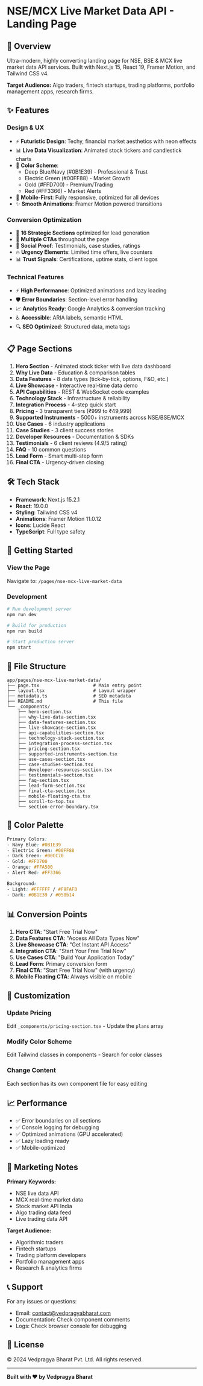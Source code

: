 # NSE/MCX Live Market Data API - Landing Page

## 🚀 Overview

Ultra-modern, highly converting landing page for NSE, BSE & MCX live market data API services. Built with Next.js 15, React 19, Framer Motion, and Tailwind CSS v4.

**Target Audience:** Algo traders, fintech startups, trading platforms, portfolio management apps, research firms.

## ✨ Features

### Design & UX
- ⚡ **Futuristic Design**: Techy, financial market aesthetics with neon effects
- 📊 **Live Data Visualization**: Animated stock tickers and candlestick charts
- 🎨 **Color Scheme**: 
  - Deep Blue/Navy (#0B1E39) - Professional & Trust
  - Electric Green (#00FF88) - Market Growth
  - Gold (#FFD700) - Premium/Trading
  - Red (#FF3366) - Market Alerts
- 📱 **Mobile-First**: Fully responsive, optimized for all devices
- ✨ **Smooth Animations**: Framer Motion powered transitions

### Conversion Optimization
- 🎯 **16 Strategic Sections** optimized for lead generation
- 📝 **Multiple CTAs** throughout the page
- 💬 **Social Proof**: Testimonials, case studies, ratings
- 🔥 **Urgency Elements**: Limited time offers, live counters
- 📊 **Trust Signals**: Certifications, uptime stats, client logos

### Technical Features
- ⚡ **High Performance**: Optimized animations and lazy loading
- 🛡️ **Error Boundaries**: Section-level error handling
- 📈 **Analytics Ready**: Google Analytics & conversion tracking
- ♿ **Accessible**: ARIA labels, semantic HTML
- 🔍 **SEO Optimized**: Structured data, meta tags

## 📋 Page Sections

1. **Hero Section** - Animated stock ticker with live data dashboard
2. **Why Live Data** - Education & comparison tables
3. **Data Features** - 8 data types (tick-by-tick, options, F&O, etc.)
4. **Live Showcase** - Interactive real-time data demo
5. **API Capabilities** - REST & WebSocket code examples
6. **Technology Stack** - Infrastructure & reliability
7. **Integration Process** - 4-step quick start
8. **Pricing** - 3 transparent tiers (₹999 to ₹49,999)
9. **Supported Instruments** - 5000+ instruments across NSE/BSE/MCX
10. **Use Cases** - 6 industry applications
11. **Case Studies** - 3 client success stories
12. **Developer Resources** - Documentation & SDKs
13. **Testimonials** - 6 client reviews (4.9/5 rating)
14. **FAQ** - 10 common questions
15. **Lead Form** - Smart multi-step form
16. **Final CTA** - Urgency-driven closing

## 🛠️ Tech Stack

- **Framework**: Next.js 15.2.1
- **React**: 19.0.0
- **Styling**: Tailwind CSS v4
- **Animations**: Framer Motion 11.0.12
- **Icons**: Lucide React
- **TypeScript**: Full type safety

## 🚦 Getting Started

### View the Page

Navigate to: `/pages/nse-mcx-live-market-data`

### Development

```bash
# Run development server
npm run dev

# Build for production
npm run build

# Start production server
npm start
```

## 📁 File Structure

```
app/pages/nse-mcx-live-market-data/
├── page.tsx                    # Main entry point
├── layout.tsx                  # Layout wrapper
├── metadata.ts                 # SEO metadata
├── README.md                   # This file
└── _components/
    ├── hero-section.tsx
    ├── why-live-data-section.tsx
    ├── data-features-section.tsx
    ├── live-showcase-section.tsx
    ├── api-capabilities-section.tsx
    ├── technology-stack-section.tsx
    ├── integration-process-section.tsx
    ├── pricing-section.tsx
    ├── supported-instruments-section.tsx
    ├── use-cases-section.tsx
    ├── case-studies-section.tsx
    ├── developer-resources-section.tsx
    ├── testimonials-section.tsx
    ├── faq-section.tsx
    ├── lead-form-section.tsx
    ├── final-cta-section.tsx
    ├── mobile-floating-cta.tsx
    ├── scroll-to-top.tsx
    └── section-error-boundary.tsx
```

## 🎨 Color Palette

```css
Primary Colors:
- Navy Blue: #0B1E39
- Electric Green: #00FF88
- Dark Green: #00CC70
- Gold: #FFD700
- Orange: #FFA500
- Alert Red: #FF3366

Background:
- Light: #FFFFFF / #F9FAFB
- Dark: #0B1E39 / #050b14
```

## 📊 Conversion Points

1. **Hero CTA**: "Start Free Trial Now"
2. **Data Features CTA**: "Access All Data Types Now"
3. **Live Showcase CTA**: "Get Instant API Access"
4. **Integration CTA**: "Start Your Free Trial Now"
5. **Use Cases CTA**: "Build Your Application Today"
6. **Lead Form**: Primary conversion form
7. **Final CTA**: "Start Free Trial Now" (with urgency)
8. **Mobile Floating CTA**: Always visible on mobile

## 🔧 Customization

### Update Pricing
Edit `_components/pricing-section.tsx` - Update the `plans` array

### Modify Color Scheme
Edit Tailwind classes in components - Search for color classes

### Change Content
Each section has its own component file for easy editing

## 📈 Performance

- ✅ Error boundaries on all sections
- ✅ Console logging for debugging
- ✅ Optimized animations (GPU accelerated)
- ✅ Lazy loading ready
- ✅ Mobile-optimized

## 🎯 Marketing Notes

**Primary Keywords:**
- NSE live data API
- MCX real-time market data
- Stock market API India
- Algo trading data feed
- Live trading data API

**Target Audience:**
- Algorithmic traders
- Fintech startups
- Trading platform developers
- Portfolio management apps
- Research & analytics firms

## 📞 Support

For any issues or questions:
- Email: contact@vedpragyabharat.com
- Documentation: Check component comments
- Logs: Check browser console for debugging

## 📝 License

© 2024 Vedpragya Bharat Pvt. Ltd. All rights reserved.

---

**Built with ❤️ by Vedpragya Bharat**
